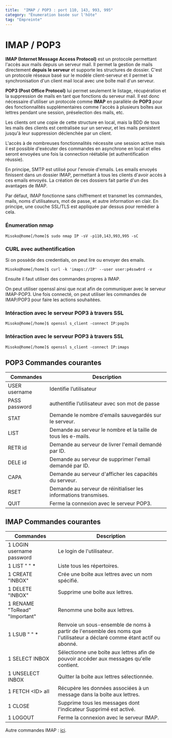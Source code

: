```yaml
---
title:  "IMAP / POP3 : port 110, 143, 993, 995"
category: "Énumeration basée sur l'hôte"
tag: "Empreinte"
---
```

# IMAP / POP3 

**IMAP (Internet Message Access Protocol)** est un protocole permettant l'accès aux mails depuis un serveur mail.
Il permet la gestion de mails directement **depuis le serveur** et supporte les structures de dossier.
C'est un protocole réseaux basé sur le modèle client-serveur et il permet la synchronisation d'un client mail local avec une boîte mail d'un serveur.

**POP3 (Post Office Protocol)** lui permet seulement le listage, récupération et la suppression de mails en tant que fonctions du serveur mail.
Il est donc nécessaire d'utiliser un protocole comme **IMAP** en parallèle de **POP3** pour des fonctionnalités supplémentaires comme l'accès à plusieurs boîtes aux lettres pendant une session, préselection des mails, etc.


Les clients ont une copie de cette structure en local, mais la BDD de tous les mails des clients est centralisée sur un serveur, et les mails persistent jusqu'à leur suppression déclenchée par un client.

L'accès à de nombreuses fonctionnalités nécessite une session active mais il est possible d'exécuter des commandes en asynchrone en local et elles seront envoyées une fois la connection réétablie (et authentification réussie).

En principe, SMTP est utilisé pour l'envoie d'emails.
Les emails envoyés finissent dans un dossier IMAP, permettant à tous les clients d'avoir accès à ces emails envoyés. La création de ces dossiers fait partie d'un des avantages de IMAP.

Par défaut, IMAP fonctionne sans chiffrement et transmet les commandes, mails, noms d'utilisateurs, mot de passe, et autre information en clair. En principe, une couche SSL/TLS est appliquée par dessus pour remédier à cela.

### Énumeration nmap
```console
Misoko@home[/home]$ sudo nmap IP -sV -p110,143,993,995 -sC
```
### CURL avec authentification
Si on possède des credentials, on peut lire ou envoyer des emails.
```console
Misoko@home[/home]$ curl -k 'imaps://IP' --user user:p4ssw0rd -v
```
Ensuite il faut utiliser des commandes propres à IMAP.

On peut utiliser openssl ainsi que ncat afin de communiquer avec le serveur IMAP-POP3.
Une fois connecté, on peut utiliser les commandes de IMAP/POP3 pour faire les actions souhaitées.
### Intéraction avec le serveur POP3 à travers SSL
```console
Misoko@home[/home]$ openssl s_client -connect IP:pop3s
```

### Intéraction avec le serveur POP3 à travers SSL
```console
Misoko@home[/home]$ openssl s_client -connect IP:imaps
```

## POP3 Commandes courantes

| Commandes | Description |
|---------------|------------------------------------------------------------------|
| USER username | Identifie l’utilisateur                                          |
| PASS password | authentifie l’utilisateur avec son mot de passe                  |
| STAT          | Demande le nombre d'emails sauvegardés sur le serveur.           |
| LIST          | Demande au serveur le nombre et la taille de tous les e-mails.   |
| RETR id       | Demande au serveur de livrer l'email demandé par ID.             |
| DELE id       | Demande au serveur de supprimer l'email demandé par ID.          |
| CAPA          | Demande au serveur d'afficher les capacités du serveur.          |
| RSET          | Demande au serveur de réinitialiser les informations transmises. |
| QUIT          | Ferme la connexion avec le serveur POP3.                         |

## IMAP Commandes courantes

| Commandes                     | Description                                                                                                               |
|-------------------------------|---------------------------------------------------------------------------------------------------------------------------|
| 1 LOGIN username password     | Le login de l'utilisateur.                                                                                                |
| 1 LIST " " *                   | Liste tous les répertoires.                                                                                               |
| 1 CREATE "INBOX"              | Crée une boîte aux lettres avec un nom spécifié.                                                                          |
| 1 DELETE "INBOX"              | Supprime une boîte aux lettres.                                                                                           |
| 1 RENAME "ToRead" "Important" | Renomme une boîte aux lettres.                                                                                            |
| 1 LSUB " " *                   | Renvoie un sous-ensemble de noms à partir de l'ensemble des noms que l'utilisateur a déclaré comme étant actif ou abonné. |
| 1 SELECT INBOX                | Sélectionne une boîte aux lettres afin de pouvoir accéder aux messages qu'elle contient.                                  |
| 1 UNSELECT INBOX              | Quitter la boîte aux lettres sélectionnée.                                                                                |
| 1 FETCH \<ID> all              | Récupère les données associées à un message dans la boîte aux lettres.                                                    |
| 1 CLOSE                       | Supprime tous les messages dont l'indicateur Supprimé est activé.                                                         |
| 1 LOGOUT                      | Ferme la connexion avec le serveur IMAP.                                                                                  |

Autre commandes IMAP : [ici](https://donsutherland.org/crib/imap).